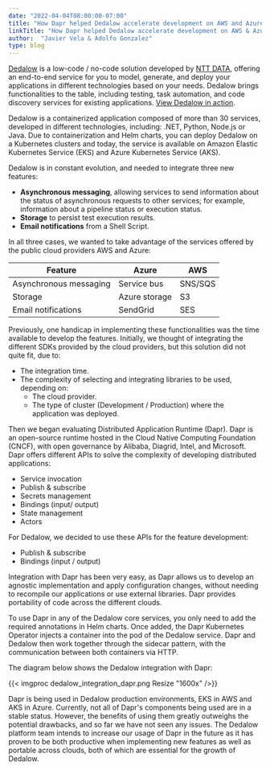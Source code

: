 ```yaml
---
date: "2022-04-04T08:00:00-07:00"
title: "How Dapr helped Dedalow accelerate development on AWS and Azure"
linkTitle: "How Dapr helped Dedalow accelerate development on AWS & Azure"
author:  "Javier Vela & Adolfo Gonzalez"
type: blog
---
```


[Dedalow](https://dedalow.com/) is a low-code / no-code solution developed by [NTT DATA](https://www.nttdata.com/), offering an end-to-end service for you to model, generate, and deploy your applications in different technologies based on your needs. Dedalow brings functionalities to the table, including testing, task automation, and code discovery services for existing applications. [View Dedalow in action]( https://dedalow.com/the-platform/).

Dedalow is a containerized application composed of more than 30 services, developed in different technologies, including: .NET, Python, Node.js or Java. Due to containerization and Helm charts, you can deploy Dedalow on a Kubernetes clusters and today, the service is available on Amazon Elastic Kubernetes Service (EKS) and Azure Kubernetes Service (AKS).

Dedalow is in constant evolution, and needed to integrate three new features:  

- **Asynchronous messaging**, allowing services to send information about the status of asynchronous requests to other services; for example, information about a pipeline status or execution status.
- **Storage** to persist test execution results.
- **Email notifications** from a Shell Script.

In all three cases, we wanted to take advantage of the services offered by the public cloud providers AWS and Azure:

| Feature | Azure | AWS |
| ------- | ----- | --- |
| Asynchronous messaging | Service bus | SNS/SQS |
| Storage | Azure storage | S3 |
| Email notifications | SendGrid | SES |

Previously, one handicap in implementing these functionalities was the time available to develop the features. Initially, we thought of integrating the different SDKs provided by the cloud providers, but this solution did not quite fit, due to:

- The integration time.
- The complexity of selecting and integrating libraries to be used, depending on:
  - The cloud provider.
  - The type of cluster (Development / Production) where the application was deployed.

Then we began evaluating Distributed Application Runtime (Dapr). Dapr is an open-source runtime hosted in the Cloud Native Computing Foundation (CNCF), with open governance by Alibaba, Diagrid, Intel, and Microsoft. Dapr offers different APIs to solve the complexity of developing distributed applications:

- Service invocation
- Publish & subscribe
- Secrets management
- Bindings (input/ output)
- State management
- Actors  

For Dedalow, we decided to use these APIs for the feature development:  

- Publish & subscribe
- Bindings (input / output)

Integration with Dapr has been very easy, as Dapr allows us to develop an agnostic implementation and apply configuration changes, without needing to recompile our applications or use external libraries. Dapr provides portability of code across the different clouds.

To use Dapr in any of the Dedalow core services, you only need to add the required annotations in Helm charts. Once added, the Dapr Kubernetes Operator injects a container into the pod of the Dedalow service. Dapr and Dedalow then work together through the sidecar pattern, with the communication between both containers via HTTP.

The diagram below shows the Dedalow integration with Dapr:

{{< imgproc dedalow_integration_dapr.png  Resize "1600x" />}}

Dapr is being used in Dedalow production environments, EKS in AWS and AKS in Azure. Currently, not all of Dapr's components being used are in a stable status. However, the benefits of using them greatly outweighs the potential drawbacks, and so far we have not seen any issues. The Dedalow platform team intends to increase our usage of Dapr in the future as it has proven to be both productive when implementing new features as well as portable across clouds, both of which are essential for the growth of Dedalow.  
